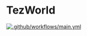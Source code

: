 # TezWorld 
[![.github/workflows/main.yml](https://github.com/sanketnighot/TezWorld/actions/workflows/main.yml/badge.svg)](https://github.com/sanketnighot/TezWorld/actions/workflows/main.yml)
